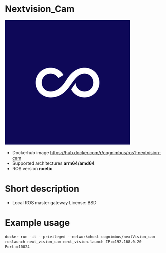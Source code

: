 # Nextvision_Cam

<img src="./nextVision_cam/nimbusc.jpg" alt="nextVision_cam" width="400"/>

* Dockerhub image https://hub.docker.com/r/cognimbus/ros1-nextvision-cam
* Supported architectures <b>arm64/amd64</b>
* ROS version <b>noetic
</b>

# Short description
* Local ROS master gateway
License: BSD

# Example usage
```
docker run -it --privileged --network=host cognimbus/nextVision_cam roslaunch next_vision_cam next_vision.launch IP:=192.168.0.20 Port:=10024
```

